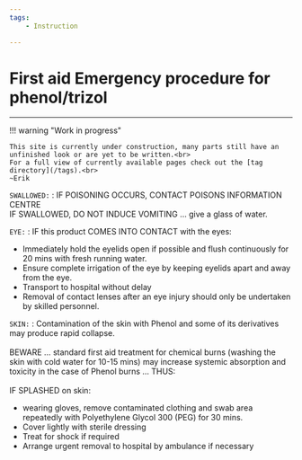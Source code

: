 ```yaml
---
tags:
    - Instruction

---
```


# First aid Emergency procedure for phenol/trizol

---

!!! warning "Work in progress"

    This site is currently under construction, many parts still have an unfinished look or are yet to be written.<br>
    For a full view of currently available pages check out the [tag directory](/tags).<br>
    ~Erik

`SWALLOWED:`
:   IF POISONING OCCURS, CONTACT POISONS INFORMATION CENTRE<br>
IF SWALLOWED, DO NOT INDUCE VOMITING … give a glass of water.

`EYE:` 
:   IF this product COMES INTO CONTACT with the eyes:

- Immediately hold the eyelids open if possible and flush continuously for 20 mins with fresh running water.
- Ensure complete irrigation of the eye by keeping eyelids apart and away from the eye.
- Transport to hospital without delay
- Removal of contact lenses after an eye injury should only be undertaken by skilled personnel.

`SKIN:`
:   Contamination of the skin with Phenol and some of its derivatives may produce rapid collapse.<br><br> 
BEWARE … standard first aid treatment for chemical burns (washing the skin with cold water for 10-15 mins) may increase systemic absorption and toxicity in the case of Phenol burns … THUS:<br><br>
IF SPLASHED on skin: 

- wearing gloves, remove contaminated clothing and swab area repeatedly with Polyethylene Glycol 300 (PEG) for 30 mins. 
- Cover lightly with sterile dressing
- Treat for shock if required
- Arrange urgent removal to hospital by ambulance if necessary
